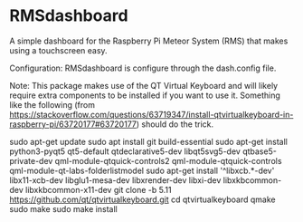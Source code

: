# RMSdashboard
 A simple dashboard for the Raspberry Pi Meteor System (RMS) that makes using a touchscreen easy.

 Configuration:
 RMSdashboard is configure through the dash.config file. 

 Note: This package makes use of the QT Virtual Keyboard and will likely require extra components to be installed if you want to use it. Something like the following (from https://stackoverflow.com/questions/63719347/install-qtvirtualkeyboard-in-raspberry-pi/63720177#63720177) should do the trick.

sudo apt-get update
sudo apt install git build-essential
sudo apt-get install python3-pyqt5 qt5-default qtdeclarative5-dev libqt5svg5-dev qtbase5-private-dev qml-module-qtquick-controls2 qml-module-qtquick-controls qml-module-qt-labs-folderlistmodel
sudo apt-get install '^libxcb.*-dev' libx11-xcb-dev libglu1-mesa-dev libxrender-dev libxi-dev libxkbcommon-dev libxkbcommon-x11-dev
git clone -b 5.11 https://github.com/qt/qtvirtualkeyboard.git
cd qtvirtualkeyboard
qmake 
sudo make
sudo make install
